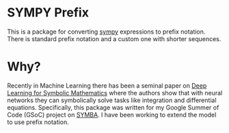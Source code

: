 # SYMPY Prefix
This is a package for converting [sympy](https://www.sympy.org/en/index.html)
expressions to prefix notation.
There is standard prefix notation and a custom one with shorter sequences.

# Why?
Recently in Machine Learning there has been a seminal paper on [Deep Learning for Symbolic Mathematics](https://arxiv.org/abs/1912.01412)
where the authors show that with neural networks they can symbolically solve tasks like integration
and differential equations.
Specifically, this package was written for my Google Summer of Code (GSoC) project on [SYMBA](https://arxiv.org/abs/2206.08901).
I have been working to extend the model to use prefix notation.
